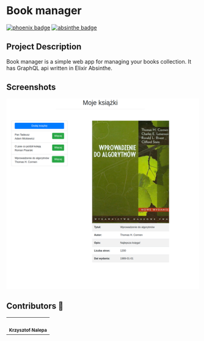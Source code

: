 # Book manager
[![phoenix badge](https://img.shields.io/badge/phoenix-1.5.1-purple)](https://hex.pm/packages/phoenix/1.5.1)
[![absinthe badge](https://img.shields.io/badge/absinthe-1.4.0-br)](https://img.shields.io/badge/absinthe-1.4.0-br)

## Project Description
Book manager is a simple web app for managing your books collection. It has GraphQL api written in Elixir Absinthe.

## Screenshots
![screen](https://github.com/kraleppa/book-manager/blob/master/screen.png)

## Contributors :turtle:
<table>
  <tr>
    <td align="center"><a href="https://github.com/kraleppa"><img src="https://avatars1.githubusercontent.com/u/56135216?s=460&u=359e017d16c70a31d3bdb086172308cc6f045acf&v=4" width="100px;" alt=""/><br /><sub><b>Krzysztof Nalepa</b></sub></a><br /></td>
  </tr>
</table>
